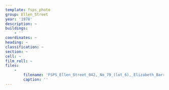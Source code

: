 ```yaml
---
template: fsps_photo
group: Ellen_Street
year: '1978'
description: ~
buildings:
    - ''
coordinates: ~
heading: ~
classification: ~
section: ~
cell: ~
film_roll: ~
files:
    -
        filename: 'FSPS_Ellen_Street_042,_No_79_(lot_6),_Elizabeth_Barrett,_8-6-C,_1978.png'
        caption: ''
---
```

